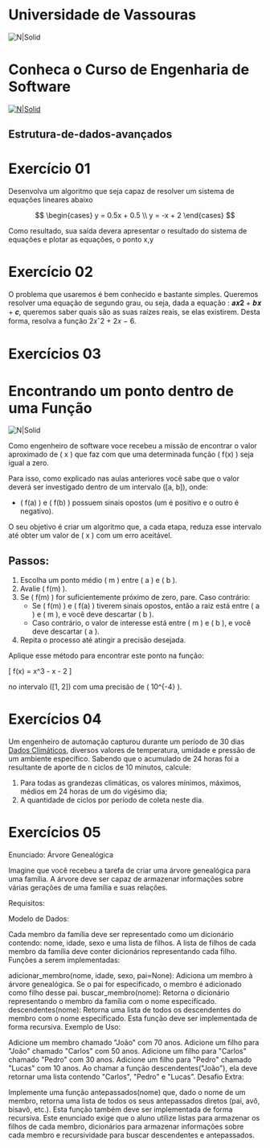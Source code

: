 # Universidade de Vassouras


![N|Solid](https://univassouras.edu.br/wp-content/uploads/2023/10/UniVassouras-Horizontal-Colorida.png)
# Conheca o Curso de Engenharia de Software 
[![N|Solid](https://universidadedevassouras.edu.br/wp-content/uploads/2021/12/Simbolo_Engenharia_de_Software.jpg)](https://universidadedevassouras.edu.br/graduacao-marica/engenharia-de-software/)
## Estrutura-de-dados-avançados
# Exercício 01

Desenvolva um algoritmo que seja capaz de resolver um sistema de equações lineares abaixo 

$$
\begin{cases}
y = 0.5x + 0.5 \\
y = -x + 2
\end{cases}
$$

Como resultado, sua saída devera apresentar o resultado do sistema de equações e plotar as equações, o ponto x,y 

# Exercício 02

O problema que usaremos é bem conhecido e bastante simples. Queremos resolver uma equação de segundo grau, ou seja, dada a equação : 𝒂𝒙𝟐 + 𝒃𝒙 + 𝒄, queremos saber quais são as suas raízes reais, se elas existirem. Desta forma, resolva a função 2𝑥ˆ2 + 2𝑥 − 6.

# Exercícios 03

# **Encontrando um ponto dentro de uma Função**

![N|Solid](https://github.com/marciogarridoLaCop/EDA/blob/main/grafico.jpg)

Como engenheiro de software voce recebeu a missão de encontrar o valor aproximado de \( x \) que faz com que uma determinada função \( f(x) \) seja igual a zero.

Para isso, como explicado nas aulas anteriores você sabe que o valor deverá ser investigado dentro de um intervalo \([a, b]\), onde:

- \( f(a) \) e \( f(b) \) possuem sinais opostos (um é positivo e o outro é negativo).

O seu objetivo é criar um algoritmo que, a cada etapa, reduza esse intervalo até obter um valor de \( x \) com um erro aceitável.

## **Passos:**
1. Escolha um ponto médio \( m \) entre \( a \) e \( b \).
2. Avalie \( f(m) \).
3. Se \( f(m) \) for suficientemente próximo de zero, pare. Caso contrário:
   - Se \( f(m) \) e \( f(a) \) tiverem sinais opostos, então a raiz está entre \( a \) e \( m \), e você deve descartar \( b \).
   - Caso contrário, o valor de interesse está entre \( m \) e \( b \), e você deve descartar \( a \).
4. Repita o processo até atingir a precisão desejada.

Aplique esse método para encontrar este ponto na função:

\[
f(x) = x^3 - x - 2
\]

no intervalo \([1, 2]\) com uma precisão de \( 10^{-4} \).


# Exercícios 04
Um engenheiro de automação capturou durante um período de 30 dias [Dados Climáticos](https://github.com/marciogarridoLaCop/EDA/blob/main/dadosclimaticos.txt), diversos valores de temperatura, umidade e pressão de um ambiente específico. Sabendo que o acumulado de 24 horas foi a resultante de aporte de n ciclos de 10 minutos, calcule:

1) Para todas as grandezas climáticas, os valores mínimos, máximos, médios em 24 horas de um do vigésimo dia;
2) A quantidade de ciclos por período de coleta neste dia.

# Exercícios 05
Enunciado: Árvore Genealógica

Imagine que você recebeu a tarefa de criar uma árvore genealógica para uma família. A árvore deve ser capaz de armazenar informações sobre várias gerações de uma família e suas relações.

Requisitos:

Modelo de Dados:

Cada membro da família deve ser representado como um dicionário contendo: nome, idade, sexo e uma lista de filhos.
A lista de filhos de cada membro da família deve conter dicionários representando cada filho.
Funções a serem implementadas:

adicionar_membro(nome, idade, sexo, pai=None): Adiciona um membro à árvore genealógica. Se o pai for especificado, o membro é adicionado como filho desse pai.
buscar_membro(nome): Retorna o dicionário representando o membro da família com o nome especificado.
descendentes(nome): Retorna uma lista de todos os descendentes do membro com o nome especificado. Esta função deve ser implementada de forma recursiva.
Exemplo de Uso:

Adicione um membro chamado "João" com 70 anos.
Adicione um filho para "João" chamado "Carlos" com 50 anos.
Adicione um filho para "Carlos" chamado "Pedro" com 30 anos.
Adicione um filho para "Pedro" chamado "Lucas" com 10 anos.
Ao chamar a função descendentes("João"), ela deve retornar uma lista contendo "Carlos", "Pedro" e "Lucas".
Desafio Extra:

Implemente uma função antepassados(nome) que, dado o nome de um membro, retorna uma lista de todos os seus antepassados diretos (pai, avô, bisavô, etc.). Esta função também deve ser implementada de forma recursiva.
Este enunciado exige que o aluno utilize listas para armazenar os filhos de cada membro, dicionários para armazenar informações sobre cada membro e recursividade para buscar descendentes e antepassados.

